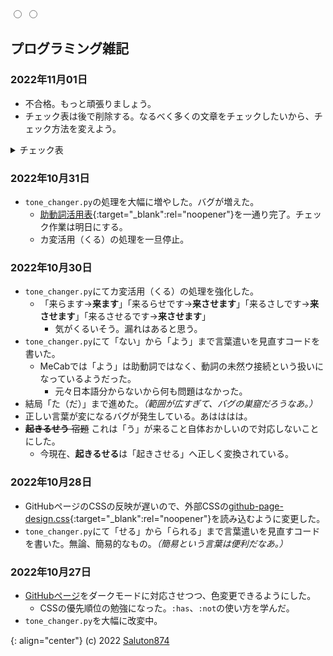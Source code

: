 <link href="https://meitaso.net/assets/css/github-page-design.css" rel="stylesheet">
<div class="color-change"><label for="white"></label><label for="dark"></label></div>
<input type="radio" id="white" name="colors" value="white">
<input type="radio" id="dark" name="colors" value="dark">

## プログラミング雑記

### 2022年11月01日

- 不合格。もっと頑張りましょう。
- チェック表は後で削除する。なるべく多くの文章をチェックしたいから、チェック方法を変えよう。

<details>
<summary>チェック表</summary>

|元の言葉（チェック済み）|変換する言葉|結果|判定|チェックOK|備考|
---------------------|----------|---|---|----|--
|知らせた|知らせるた|知らせた|◯|た||
|努力させられた|努力させれた|努力させられた|◯|せる、られる、た||
|掃除させられる|掃除させられる|掃除させられる|◯|せる、られる||
|言われる|言われれる|言われられる|×|れる||
|来られる|来るれる|来*さ*れる|×|れる||
|掃除させられた|掃除するられるた|掃除*すら*させられ*る*た|×|せる、られる、た||
|読まないです|読まないです|読ま*なかっます*|×|ない|「読みません」が正しく、「ないです」は想定していない|
|読みません|読みませぬ|読みません|◯|ぬん|「読みまん」とかは想定していない|
|行こう|行こよう|行こ*よ*う|×|よう||
|楽しかろう|楽しかろう|楽しかろう|◯|よう|「う」ではなく「よう」OKになっている|
|起こさせよう|起こすさせよう|起こさ*さ*せよう|×|せる、よう||
|思いますまい|思うですまい|思いま*しょ*まい|×|まい|「まい」に対して修正処理は入れていなかった気がする|
|知らせまい|知らすまい|知ら*す*まい|×|まい|「う」の処理が優先されている。あと同上|
|見たがらない|見たがらぬ|見たがらん|◯|たい、たがる、ない||
|思った|思うだ|思*い*た|×|た||
|猫らしくないです|猫らしいないます|猫らし*い*な*かっま*す|×|です|「らしくない」が固有名詞になっている。「ないます」要確認|
|高いらしい|高くらしい|高いらしい|◯|らしい||
|思います|思います|思います|△||「ます」OKになっていない|
|大丈夫です、がんばります|大丈夫ます、がんばるます|大丈夫*ます*、がんばります|×|です|「ます」周りの処理が怪しい|
</details>

### 2022年10月31日
- `tone_changer.py`の処理を大幅に増やした。バグが増えた。
	- [助動詞活用表](https://www.kokugobunpou.com/助動詞/助動詞活用表/#gsc.tab=0){:target="_blank":rel="noopener"}を一通り完了。チェック作業は明日にする。
	- カ変活用（くる）の処理を一旦停止。

### 2022年10月30日
- `tone_changer.py`にてカ変活用（くる）の処理を強化した。
	- 「来らます→**来ます**」「来るらせです→**来させます**」「来るさしです→**来させます**」「来るさせるです→**来させます**」
		- 気がくるいそう。漏れはあると思う。
- `tone_changer.py`にて「ない」から「よう」まで言葉遣いを見直すコードを書いた。
	- MeCabでは「よう」は助動詞ではなく、動詞の未然ウ接続という扱いになっているようだった。
		- 元々日本語分からないから何も問題はなかった。
- 結局「た（だ）」まで進めた。*（範囲が広すぎて、バグの巣窟だろうなあ。）*
- 正しい言葉が変になるバグが発生している。あはははは。
- ~~**起きるせう** 宿題~~ これは「う」が来ること自体おかしいので対応しないことにした。
	- 今現在、**起きるせる**は「起きさせる」へ正しく変換されている。

### 2022年10月28日
- GitHubページのCSSの反映が遅いので、外部CSSの[github-page-design.css](https://meitaso.net/assets/css/github-page-design.css){:target="_blank":rel="noopener"}を読み込むように変更した。
- `tone_changer.py`にて「せる」から「られる」まで言葉遣いを見直すコードを書いた。無論、簡易的なもの。*（簡易という言葉は便利だなあ。）*

### 2022年10月27日
- [GitHubページ](https://saluton874.github.io)をダークモードに対応させつつ、色変更できるようにした。
	- CSSの優先順位の勉強になった。`:has`、`:not`の使い方を学んだ。
- `tone_changer.py`を大幅に改変中。

{: align="center"}
(c) 2022 [Saluton874](https://github.com/Saluton874)